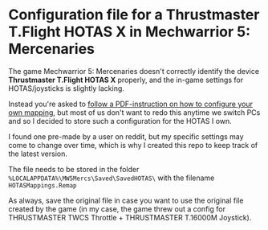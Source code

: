 # Configuration file for a Thrustmaster T.Flight HOTAS X in Mechwarrior 5: Mercenaries

The game Mechwarrior 5: Mercenaries doesn't correctly identify the device **Thrustmaster T.Flight HOTAS X** properly,
and the in-game settings for HOTAS/joysticks is slightly lacking.

Instead you're asked to [follow a PDF-instruction on how to configure your own mapping](https://static.mw5mercs.com/docs/MW5HotasRemappingDocumentation.pdf), 
but most of us don't want to redo this anytime we switch PCs and so I decided to store such a configuration for the HOTAS I own.

I found one pre-made by a user on reddit, but my specific settings may come to change over time, which is why I created this repo to keep track of the latest version.

The file needs to be stored in the folder `%LOCALAPPDATA%\MW5Mercs\Saved\SavedHOTAS\` with the filename `HOTASMappings.Remap`

As always, save the original file in case you want to use the original file created by the game (in my case, the game threw out a config for THRUSTMASTER TWCS Throttle + THRUSTMASTER T.16000M Joystick).
